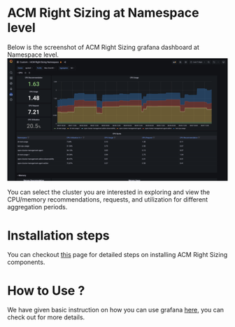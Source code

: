 
# ACM Right Sizing at Namespace level
Below is the screenshot of ACM Right Sizing grafana dashboard at Namespace level. 
![ACM Right Sizing Grafana dashboard](../../data-assets/rs-namespace/images/grafana-overview.png)

You can select the cluster you are interested in exploring and view the CPU/memory recommendations, requests, and utilization for different aggregation periods.

# Installation steps 

You can checkout [this](installation-steps.md) page for detailed steps on installing ACM Right Sizing components.


# How to Use ?

We have given basic instruction on how you can use grafana [here](how-to-use-grafana.md), you can check out for more details.   


